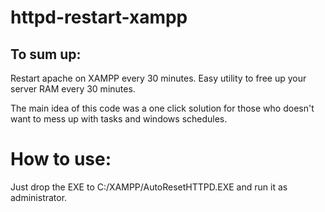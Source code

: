 # httpd-restart-xampp
<h2>To sum up:</h2>
<p>Restart apache on XAMPP every 30 minutes. Easy utility to free up your server RAM every 30 minutes.<p>
The main idea of this code was a one click solution for those who doesn't want to mess up with tasks and windows schedules.
<h1>How to use:</h1>
Just drop the EXE to C:/XAMPP/AutoResetHTTPD.EXE and run it as administrator.

